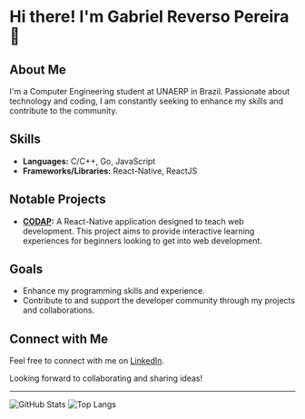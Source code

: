 # Hi there! I'm Gabriel Reverso Pereira 👋

## About Me

I'm a Computer Engineering student at UNAERP in Brazil. Passionate about technology and coding, I am constantly seeking to enhance my skills and contribute to the community. 

## Skills

- **Languages:** C/C++, Go, JavaScript
- **Frameworks/Libraries:** React-Native, ReactJS

## Notable Projects

- **[CODAP](https://codap.gabrielsimoesdeveloper.com.br):** A React-Native application designed to teach web development. This project aims to provide interactive learning experiences for beginners looking to get into web development.

## Goals

- Enhance my programming skills and experience.
- Contribute to and support the developer community through my projects and collaborations.

## Connect with Me

Feel free to connect with me on [LinkedIn](https://www.linkedin.com/in/gabriel-reverso-pereira/).

Looking forward to collaborating and sharing ideas!

---

![GitHub Stats](https://github-readme-stats.vercel.app/api?username=GabrielReverso&show_icons=true&count_private=true&hide_title=true&hide=prs&hide_border=true&theme=radical)
![Top Langs](https://github-readme-stats.vercel.app/api/top-langs/?username=GabrielReverso&layout=compact)
